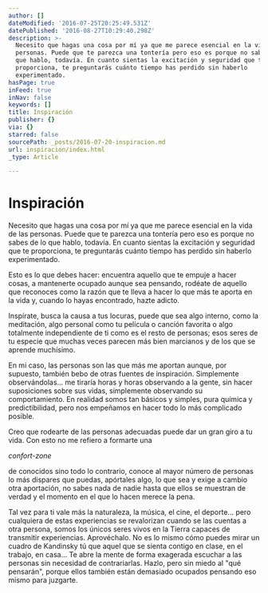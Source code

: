 ```yaml
---
author: []
dateModified: '2016-07-25T20:25:49.531Z'
datePublished: '2016-08-27T10:29:40.298Z'
description: >-
  Necesito que hagas una cosa por mí ya que me parece esencial en la vida de las
  personas. Puede que te parezca una tontería pero eso es porque no sabes de lo
  que hablo, todavía. En cuanto sientas la excitación y seguridad que te
  proporciona, te preguntarás cuánto tiempo has perdido sin haberlo
  experimentado.
hasPage: true
inFeed: true
inNav: false
keywords: []
title: Inspiración
publisher: {}
via: {}
starred: false
sourcePath: _posts/2016-07-20-inspiracion.md
url: inspiracion/index.html
_type: Article

---
```

# Inspiración

Necesito que hagas una cosa por mí ya que me parece esencial en la vida de las personas. Puede que te parezca una tontería pero eso es porque no sabes de lo que hablo, todavía. En cuanto sientas la excitación y seguridad que te proporciona, te preguntarás cuánto tiempo has perdido sin haberlo experimentado.

Esto es lo que debes hacer: encuentra aquello que te empuje a hacer cosas, a mantenerte ocupado aunque sea pensando, rodéate de aquello que reconoces como la razón que te lleva a hacer lo que más te aporta en la vida y, cuando lo hayas encontrado, hazte adicto.

Inspírate, busca la causa a tus locuras, puede que sea algo interno, como la meditación, algo personal como tu película o canción favorita o algo totalmente independiente de ti como es el resto de personas; esos seres de tu especie que muchas veces parecen más bien marcianos y de los que se aprende muchísimo.

En mi caso, las personas son las que más me aportan aunque, por supuesto, también bebo de otras fuentes de inspiración. Simplemente observándolas... me tiraría horas y horas observando a la gente, sin hacer suposiciones sobre sus vidas, simplemente observando su comportamiento. En realidad somos tan básicos y simples, pura química y predictibilidad, pero nos empeñamos en hacer todo lo más complicado posible.

Creo que rodearte de las personas adecuadas puede dar un gran giro a tu vida. Con esto no me refiero a formarte una

_confort-zone_

de conocidos sino todo lo contrario, conoce al mayor número de personas lo más dispares que puedas, apórtales algo, lo que sea y exige a cambio otra aportación, no sabes nada de nadie hasta que ellos se muestran de verdad y el momento en el que lo hacen merece la pena.

Tal vez para ti vale más la naturaleza, la música, el cine, el deporte... pero cualquiera de estas experiencias se revalorizan cuando se las cuentas a otra persona, somos los únicos seres vivos en la Tierra capaces de transmitir experiencias. Aprovéchalo. No es lo mismo cómo puedes mirar un cuadro de Kandinsky tú que aquel que se sienta contigo en clase, en el trabajo, en casa... Te abre la mente de forma exagerada escuchar a las personas sin necesidad de contrariarlas. Hazlo, pero sin miedo al "qué pensarán", porque ellos también están demasiado ocupados pensando eso mismo para juzgarte.